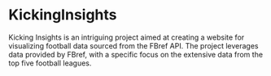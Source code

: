 # KickingInsights
Kicking Insights is an intriguing project aimed at creating a website for visualizing football data sourced from the FBref API. The project leverages data provided by FBref, with a specific focus on the extensive data from the top five football leagues.
